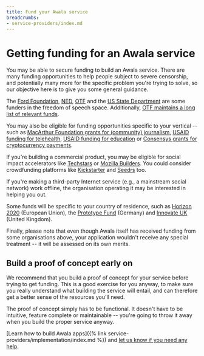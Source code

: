```yaml
---
title: Fund your Awala service
breadcrumbs:
- service-providers/index.md
---
```


# Getting funding for an Awala service

You may be able to secure funding to build an Awala service. There are many funding opportunities to help people subject to severe censorship, and potentially many more for the specific problem you're trying to solve, so our objective here is to give you some general guidance.

The [Ford Foundation](https://www.fordfoundation.org/), [NED](https://www.ned.org/apply-for-grant/en/), [OTF](https://opentech.fund/) and the [US State Department](https://www.state.gov/bureau-of-democracy-human-rights-and-labor/programs-and-grants/) are some funders in the freedom of speech space. Additionally, [OTF maintains a long list of relevant funds](https://guide.opentech.fund/appendix-iv-alternative-sources-of-support).

You may also be eligible for funding opportunities specific to your vertical -- such as [MacArthur Foundation grants for (community) journalism](https://www.macfound.org/info-grantseekers/grantmaking-guidelines/media-grant-guidelines), [USAID funding for telehealth](https://www.usaid.gov/global-health/health-systems-innovation), [USAID funding for education](https://www.usaid.gov/education) or [Consensys grants for cryptocurrency payments](https://consensys.net/grants/).

If you're building a commercial product, you may be eligible for social impact accelerators like [Techstars](https://www.techstars.com/accelerators/cox-social-impact) or [Mozilla Builders](https://builders.mozilla.community/). You could consider crowdfunding platforms like [Kickstarter](https://www.kickstarter.com/) and [Seedrs](https://www.seedrs.com/) too.

If you're making a third-party Internet service (e.g., a mainstream social network) work offline, the organisation operating it may be interested in helping you out.

Some funds will be specific to your country of residence, such as [Horizon 2020](https://ec.europa.eu/programmes/horizon2020/en/) (European Union), the [Prototype Fund](https://prototypefund.de/en/) (Germany) and [Innovate UK](https://www.ukri.org/councils/innovate-uk/) (United Kingdom).

Finally, please note that even though Awala itself has received funding from some organisations above, your application wouldn't receive any special treatment -- it will be assessed on its own merits.

## Build a proof of concept early on

We recommend that you build a proof of concept for your service before trying to get funding. This is a good exercise for you anyway, to make sure you really understand what building the service will entail, and can therefore get a better sense of the resources you'll need.

The proof of concept simply has to be functional. It doesn't have to be intuitive, feature complete or maintainable -- you're going to throw it away when you build the proper service anyway.

[Learn how to build Awala apps]({% link service-providers/implementation/index.md %}) and [let us know if you need any help](https://community.relaynet.network/).

